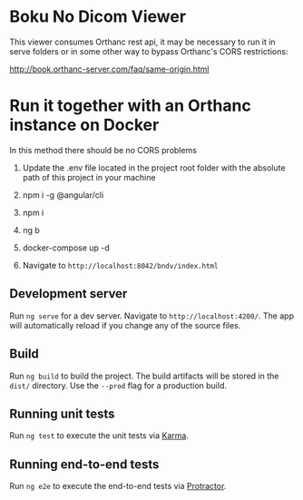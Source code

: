 # Boku No Dicom Viewer

This viewer consumes Orthanc rest api, it may be necessary to run it in serve folders or in some other way to bypass Orthanc's CORS restrictions:

http://book.orthanc-server.com/faq/same-origin.html

# Run it together with an Orthanc instance on Docker

 In this method there should be no CORS problems

 1. Update the .env file located in the project root folder with the absolute path of this project in your machine
 
 2. npm i -g  @angular/cli 
 
 3. npm i
 
 4. ng b
 
 5. docker-compose up -d
 
 6. Navigate to `http://localhost:8042/bndv/index.html`

## Development server

Run `ng serve` for a dev server. Navigate to `http://localhost:4200/`. The app will automatically reload if you change any of the source files.

## Build

Run `ng build` to build the project. The build artifacts will be stored in the `dist/` directory. Use the `--prod` flag for a production build.

## Running unit tests

Run `ng test` to execute the unit tests via [Karma](https://karma-runner.github.io).

## Running end-to-end tests

Run `ng e2e` to execute the end-to-end tests via [Protractor](http://www.protractortest.org/).
